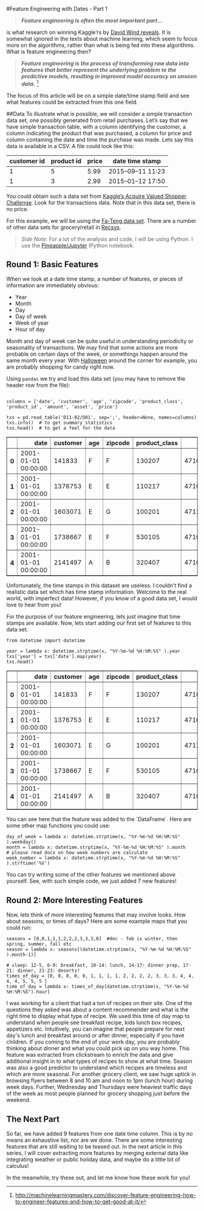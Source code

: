 #Feature Engineering with Dates - Part 1

>_**Feature engineering is often the most important part…**_

is what research on winning Kaggle’rs by [David Wind reveals](http://blog.kaggle.com/2014/08/01/learning-from-the-best/). It is somewhat ignored in the texts about machine learning, which seem to focus more on the algorithms, rather than what is being fed into these algorithms. What is feature engineering then?

>_**Feature engineering is the process of transforming raw data into features that better represent the underlying problem to the predictive models, resulting in improved model accuracy on unseen data.**_ [^1]

The focus of this article will be on a simple date/time stamp field and see what features could be extracted from this one field. 

##Data 
To illustrate what is possible, we will consider a simple transaction data set, one possibly generated from retail purchases. Let’s say that we have simple transaction table, with a column identifying the customer, a column indicating the product that was purchased, a column for price and column containing the date and time the purchase was made. Lets say this data is available in a CSV. A file could look like this:

customer id	| product id	|price	|date time stamp|
----------	|--------------	|-------|---------------
1			| 5	| 5.99	| 2015–09–11 11:23
1	| 3	| 2.99	| 2015–01–12 17:50

You could obtain such a data set from [Kaggle’s Acquire Valued Shopper Challenge](https://www.kaggle.com/c/acquire-valued-shoppers-challenge/data). Look for the transactions data. Note that in this data set, there is no price. 

For this example, we will be using the [Fa-Teng data set](http://www.bigdatalab.ac.cn/benchmark/bm/dd?data=Ta-Feng). There are a number of other data sets for grocery/retail in [Recsys](http://recsyswiki.com/wiki/Grocery_shopping_datasets).

>*Side Note*: For a lot of the analysis and code, I will be using Python. I use the [Pineapple/Jupyter](https://nwhitehead.github.io/pineapple/) IPython notebook. 

## Round 1: Basic Features
When we look at a date time stamp, a number of features, or pieces of information are immediately obvious:

* Year
* Month
* Day
* Day of week
* Week of year
* Hour of day

Month and day of week can be quite useful in understanding periodicity or seasonality of transactions. We may find that some actions are more probable on certain days of the week, or somethings happen around the same month every year. With [Halloween](https://en.wikipedia.org/wiki/Halloween) around the corner for example, you are probably shopping for candy right now. 

Using `pandas` we try and load this data set (you may have to remove the header row from the file):

```

columns = ['date', 'customer', 'age', 'zipcode', 'product_class', 'product_id', 'amount', 'asset', 'price']

txs = pd.read_table('D11-02/D01', sep=';', header=None, names=columns)
txs.info()  # to get summary statistics
txs.head()  # to get a feel for the data

```
<div>
<table border="1" class="dataframe">
  <thead>
    <tr style="text-align: right;">
      <th></th>
      <th>date</th>
      <th>customer</th>
      <th>age</th>
      <th>zipcode</th>
      <th>product_class</th>
      <th>product_id</th>
      <th>amount</th>
      <th>asset</th>
      <th>price</th>
    </tr>
  </thead>
  <tbody>
    <tr>
      <th>0</th>
      <td>2001-01-01 00:00:00</td>
      <td>141833</td>
      <td>F</td>
      <td>F</td>
      <td>130207</td>
      <td>4710105011011</td>
      <td>2</td>
      <td>44</td>
      <td>52</td>
    </tr>
    <tr>
      <th>1</th>
      <td>2001-01-01 00:00:00</td>
      <td>1376753</td>
      <td>E</td>
      <td>E</td>
      <td>110217</td>
      <td>4710265849066</td>
      <td>1</td>
      <td>150</td>
      <td>129</td>
    </tr>
    <tr>
      <th>2</th>
      <td>2001-01-01 00:00:00</td>
      <td>1603071</td>
      <td>E</td>
      <td>G</td>
      <td>100201</td>
      <td>4712019100607</td>
      <td>1</td>
      <td>35</td>
      <td>39</td>
    </tr>
    <tr>
      <th>3</th>
      <td>2001-01-01 00:00:00</td>
      <td>1738667</td>
      <td>E</td>
      <td>F</td>
      <td>530105</td>
      <td>4710168702901</td>
      <td>1</td>
      <td>94</td>
      <td>119</td>
    </tr>
    <tr>
      <th>4</th>
      <td>2001-01-01 00:00:00</td>
      <td>2141497</td>
      <td>A</td>
      <td>B</td>
      <td>320407</td>
      <td>4710431339148</td>
      <td>1</td>
      <td>100</td>
      <td>159</td>
    </tr>
  </tbody>
</table>
</div>

Unfortunately, the time stamps in this dataset are useless. I couldn't find a realistic data set which has time stamp information. Welcome to the real world, with imperfect data! However, if you know of a good data set, I would love to hear from you!

For the purpose of our feature engineering, lets just imagine that time stamps are available. Now, lets start adding our first set of features to this data set.

```
from datetime import datetime

year = lambda x: datetime.strptime(x, "%Y-%m-%d %H:%M:%S" ).year
txs['year'] = txs['date'].map(year)
txs.head()

```




<div>
<table border="1" class="dataframe">
  <thead>
    <tr style="text-align: right;">
      <th></th>
      <th>date</th>
      <th>customer</th>
      <th>age</th>
      <th>zipcode</th>
      <th>product_class</th>
      <th>product_id</th>
      <th>amount</th>
      <th>asset</th>
      <th>price</th>
      <th>year</th>
    </tr>
  </thead>
  <tbody>
    <tr>
      <th>0</th>
      <td>2001-01-01 00:00:00</td>
      <td>141833</td>
      <td>F</td>
      <td>F</td>
      <td>130207</td>
      <td>4710105011011</td>
      <td>2</td>
      <td>44</td>
      <td>52</td>
      <td>2001</td>
    </tr>
    <tr>
      <th>1</th>
      <td>2001-01-01 00:00:00</td>
      <td>1376753</td>
      <td>E</td>
      <td>E</td>
      <td>110217</td>
      <td>4710265849066</td>
      <td>1</td>
      <td>150</td>
      <td>129</td>
      <td>2001</td>
    </tr>
    <tr>
      <th>2</th>
      <td>2001-01-01 00:00:00</td>
      <td>1603071</td>
      <td>E</td>
      <td>G</td>
      <td>100201</td>
      <td>4712019100607</td>
      <td>1</td>
      <td>35</td>
      <td>39</td>
      <td>2001</td>
    </tr>
    <tr>
      <th>3</th>
      <td>2001-01-01 00:00:00</td>
      <td>1738667</td>
      <td>E</td>
      <td>F</td>
      <td>530105</td>
      <td>4710168702901</td>
      <td>1</td>
      <td>94</td>
      <td>119</td>
      <td>2001</td>
    </tr>
    <tr>
      <th>4</th>
      <td>2001-01-01 00:00:00</td>
      <td>2141497</td>
      <td>A</td>
      <td>B</td>
      <td>320407</td>
      <td>4710431339148</td>
      <td>1</td>
      <td>100</td>
      <td>159</td>
      <td>2001</td>
    </tr>
  </tbody>
</table>
</div>
You can see here that the feature was added to the `DataFrame`.
Here are some other map functions you could use:

```
day_of_week = lambda x: datetime.strptime(x, "%Y-%m-%d %H:%M:%S" ).weekday()
month = lambda x: datetime.strptime(x, "%Y-%m-%d %H:%M:%S" ).month
# please read docs on how week numbers are calculate
week_number = lambda x: datetime.strptime(x, "%Y-%m-%d %H:%M:%S" ).strftime('%V')
```

You can try writing some of the other features we mentioned above yourself. See, with such simple code, we just added 7 new features!

## Round 2: More Interesting Features
Now, lets think of more interesting features that may involve looks. How about seasons, or times of days? Here are some example maps that you could run:

```
seasons = [0,0,1,1,1,2,2,2,3,3,3,0]  #dec - feb is winter, then spring, summer, fall etc
season = lambda x: seasons[(datetime.strptime(x, "%Y-%m-%d %H:%M:%S" ).month-1)]

# sleep: 12-5, 6-9: breakfast, 10-14: lunch, 14-17: dinner prep, 17-21: dinner, 21-23: deserts!
times_of_day = [0, 0, 0, 0, 0, 1, 1, 1, 1, 2, 2, 2, 2, 3, 3, 3, 4, 4, 4, 4, 5, 5, 5 ]
time_of_day = lambda x: times_of_day[datetime.strptime(x, "%Y-%m-%d %H:%M:%S").hour]
```

I was working for a client that had a ton of recipes on their site. One of the questions they asked was about a content recommender and what is the right time to display what type of recipe. We used this time of day map to understand when people see breakfast recipe, kids lunch box recipes, appetizers etc. Intuitively, you can imagine that people prepare for next day's lunch and breakfast around or after dinner, especially if you have children. If you coming to the end of your work day, you are probably thinking about dinner and what you could pick up on you way home. This feature was extracted from clickstream to enrich the data and give additional insight in to what types of recipes to show at what time. Season was also a good predictor to understand which recipes are timeless and which are more seasonal. For another grocery client, we saw huge uptick in browsing flyers between 8 and 10 am and noon to 1pm (lunch hour) during week days. Further, Wednesday and Thursdays were heaviest traffic days of the week as most people planned for grocery shopping just before the weekend.

## The Next Part
So far, we have added 9 features from one date time column. This is by no means an exhaustive list, nor are we done. There are some interesting features that are still waiting to be teased out. In the next article in this series, I will cover extracting more features by merging external data like integrating weather or public holiday data, and maybe do a little bit of calculus! 

In the meanwhile, try these out, and let me know how these work for you!

[^1]: http://machinelearningmastery.com/discover-feature-engineering-how-to-engineer-features-and-how-to-get-good-at-it/
